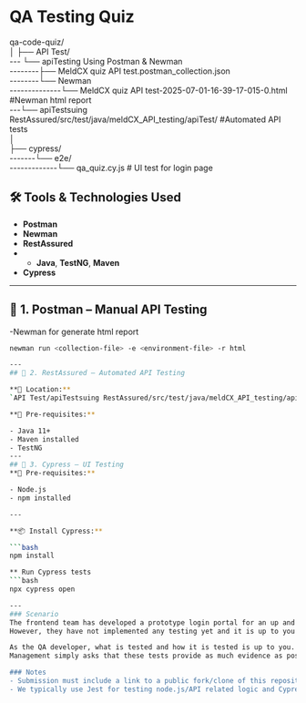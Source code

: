 # QA Testing Quiz
qa-code-quiz/<br>
│
├── API Test/<br>
--- └── apiTesting Using Postman & Newman<br>
--------├── MeldCX quiz API test.postman_collection.json<br>
--------└── Newman <br>
--------------└── MeldCX quiz API test-2025-07-01-16-39-17-015-0.html       #Newman html report<br>
---└── apiTestsuing RestAssured/src/test/java/meldCX_API_testing/apiTest/    #Automated API tests<br>
│<br>
├── cypress/<br>
-------└── e2e/<br>
 -------------└── qa_quiz.cy.js # UI test for login page<br>


## 🛠 Tools & Technologies Used

- **Postman**
- **Newman**
- **RestAssured**
- - **Java**, **TestNG**, **Maven**
- **Cypress**
---
## 🔹 1. Postman – Manual API Testing
-Newman for generate html report
```bash
newman run <collection-file> -e <environment-file> -r html

---
## 🔹 2. RestAssured – Automated API Testing

**📂 Location:**  
`API Test/apiTestsuing RestAssured/src/test/java/meldCX_API_testing/apiTest/`

**🧰 Pre-requisites:**

- Java 11+
- Maven installed
- TestNG
---
## 🔹 3. Cypress – UI Testing
**🧰 Pre-requisites:**

- Node.js
- npm installed

---

**📦 Install Cypress:**

```bash
npm install

** Run Cypress tests
```bash
npx cypress open

---
### Scenario
The frontend team has developed a prototype login portal for an up and coming platform.
However, they have not implemented any testing yet and it is up to you to do so.

As the QA developer, what is tested and how it is tested is up to you.
Management simply asks that these tests provide as much evidence as possible of the platform's reliability.

### Notes
- Submission must include a link to a public fork/clone of this repository
- We typically use Jest for testing node.js/API related logic and Cypress for testing UI functionality, however, you are more than welcome to use any testing framework you desire so long as you are able to provide reasonable justification
